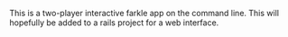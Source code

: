 This is a two-player interactive farkle app on the command line. 
This will hopefully be added to a rails project for a web interface.
